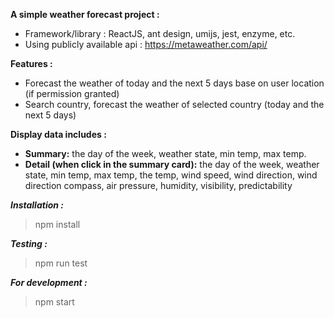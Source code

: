**A simple weather forecast project :**
* Framework/library : ReactJS, ant design, umijs, jest, enzyme, etc.
* Using publicly available api : https://metaweather.com/api/

**Features :**
* Forecast the weather of today and the next 5 days base on user location (if permission granted)
* Search country, forecast the weather of selected country (today and the next 5 days)

**Display data includes :**
* **Summary:** the day of the week, weather state, min temp, max temp.
* **Detail (when click in the summary card):** the day of the week, weather state, min temp, max temp, the temp, wind speed, wind direction, wind direction compass, air pressure, humidity, visibility, predictability

_**Installation :**_
>npm install

_**Testing :**_
>npm run test

_**For development :**_
>npm start
